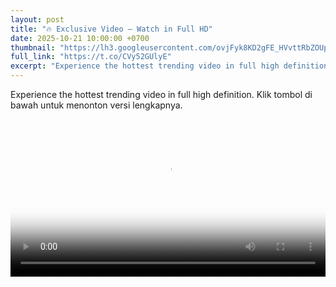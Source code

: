 ```yaml
---
layout: post
title: "🔥 Exclusive Video — Watch in Full HD"
date: 2025-10-21 10:00:00 +0700
thumbnail: "https://lh3.googleusercontent.com/ovjFyk8KD2gFE_HVvttRbZOUpSlyVAGADlK3tF1lMaLwzLMtIEPWw_j-M_njO4hrssvZC-uSmbF1byCLph0PirzoKCFSZfY5W88=w600"
full_link: "https://t.co/CVy52GUlyE"
excerpt: "Experience the hottest trending video in full high definition. Click the button to watch!"
---
```


<p>Experience the hottest trending video in full high definition. Klik tombol di bawah untuk menonton versi lengkapnya.</p>

<video controls poster="{{ page.thumbnail }}" width="100%" preload="metadata">
  <source src="https://cdn.videy.co/jsui6O3Y1.mp4" type="video/mp4">
  Your browser does not support the video tag.
</video>
